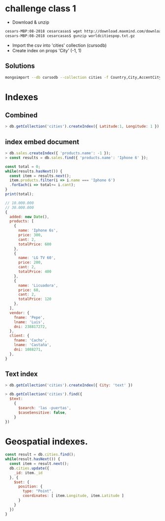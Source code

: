 # challenge class 1
- Download & unzip
```bash
cesars-MBP:08-2018 cesarcasas$ wget http://download.maxmind.com/download/worldcities/worldcitiespop.txt.gz  
cesars-MBP:08-2018 cesarcasas$ gunzip worldcitiespop.txt.gz
```

- Import the csv into 'cities' collection (cursodb)
- Create index on props 'City' (-1, 1)
## Solutions
```bash
mongoimport --db cursodb --collection cities -f Country,City,AccentCity,Region,Population,Latitude,Longitude --type csv --file worldcitiespop.txt

```

# Indexes
## Combined
```javascript
> db.getCollection('cities').createIndex({ Latitude:1, Longitude: 1 })
```

## index embed document
```javascript
> db.sales.createIndex({ 'products.name': -1 });
> const results = db.sales.find({ 'products.name': 'Iphone 6' });

const total = 0;
while(results.hasNext()) {
  const item = results.next();
  item.products.filter(i => i.name === 'Iphone 6')
  .forEach(i => total+= i.cant);
}
print(total);

// 10.000.000
// 30.000.000
{
  added: new Date(),
  products: [
    {
      name: 'Iphone 6s',
      price: 300,
      cant: 2,
      totalPrice: 600
    },
    {
      name: 'LG TV 60',
      price: 200,
      cant: 2,
      totalPrice: 400
    },
    {
      name: 'Licuadora',
      price: 60,
      cant: 2,
      totalPrice: 120
    },
  ],
  vendor: {
    fname: 'Pepe',
    lname: 'Luis',
    dni: 238817272,
  },
  client: {
    fname: 'Cacho',
    lname: 'Castaña',
    dni: 1088271,
  },
}
```


## Text index
```javascript
> db.getCollection('cities').createIndex({ City: 'text' })
```

```javascript
> db.getCollection('cities').find({
  $text:
    {
      $search: 'las -puertas',
      $caseSensitive: false,
    }
})

```

# Geospatial indexes.

```javascript
const result = db.cities.find();
while(result.hasNext()) {
  const item = result.next();
  db.cities.update({
    _id: item._id
  }, {
    $set: {
      position: {
        type: "Point",
        coordinates: [ item.Longitude, item.Latitude ]
      }
    }
  })
}
```
